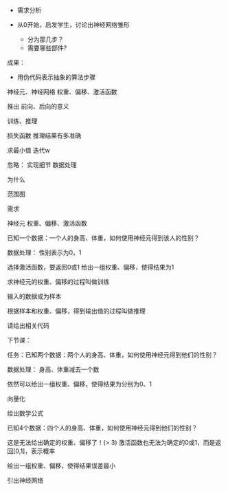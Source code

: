 - 需求分析

- 从0开始，启发学生，讨论出神经网络雏形
  - 分为那几步？
  - 需要哪些部件?



成果：
- 用伪代码表示抽象的算法步骤




神经元、神经网络
权重、偏移、激活函数

推出 前向、后向的意义


训练、推理

损失函数
    推理结果有多准确

求最小值
    迭代w





忽略：
实现细节
数据处理



为什么

范围图



需求


神经元
权重、偏移、激活函数


已知一个数据：一个人的身高、体重，如何使用神经元得到该人的性别？

数据处理：
性别表示为0，1
    
选择激活函数，要返回0或1
给出一组权重、偏移，使得结果为1


求神经元的权重、偏移的过程叫做训练

输入的数据成为样本

根据样本和权重、偏移，得到输出值的过程叫做推理


请给出相关代码






下节课：


任务：已知两个数据：两个人的身高、体重，如何使用神经元得到他们的性别？

数据处理：
身高、体重减去一个数

依然可以给出一组权重、偏移，使得结果为分别为0、1



向量化

给出数学公式





已知4个数据：四个人的身高、体重，如何使用神经元得到他们的性别？

这是无法给出确定的权重、偏移了！(> 3)
激活函数也无法为确定的0或1，而是返回[0,1]，表示概率

<!-- 给出一组权重、偏移，使得结果的概率最大 -->
给出一组权重、偏移，使得结果误差最小

<!-- 如何表示误差最小？ -->



引出神经网络





